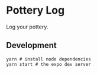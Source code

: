 # Pottery Log
Log your pottery.

## Development

```
yarn # install node dependencies
yarn start # the expo dev server
```
